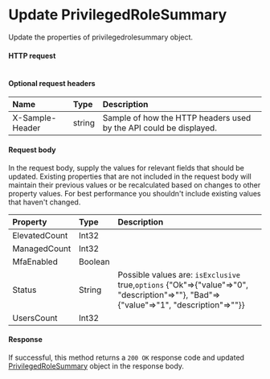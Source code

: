 # Update PrivilegedRoleSummary

Update the properties of privilegedrolesummary object.
#### HTTP request
```http

```

#### Optional request headers
| Name       | Type | Description|
|:-----------|:------|:----------|
| X-Sample-Header  | string  | Sample of how the HTTP headers used by the API could be displayed.|

#### Request body
In the request body, supply the values for relevant fields that should be updated. Existing properties that are not included in the request body will maintain their previous values or be recalculated based on changes to other property values. For best performance you shouldn't include existing values that haven't changed.

| Property	   | Type	|Description|
|:---------------|:--------|:----------|
|ElevatedCount|Int32||
|ManagedCount|Int32||
|MfaEnabled|Boolean||
|Status|String| Possible values are: `isExclusive` true,`options` {"Ok"=>{"value"=>"0", "description"=>""}, "Bad"=>{"value"=>"1", "description"=>""}}|
|UsersCount|Int32||

#### Response
If successful, this method returns a `200 OK` response code and updated [PrivilegedRoleSummary](../resources/privilegedrolesummary.md) object in the response body.
